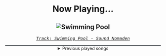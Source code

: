 <div align="center"> 
<h1>Now Playing...</h1>

![Swimming Pool](https://i.scdn.co/image/ab67616d00001e02c74a3f1016cb58ed59b0a1bb)
--
_<samp><a href="https://open.spotify.com/track/5Dyzk48hvk3GhUzWuxBLTy">Track: Swimming Pool - Sound Nomaden</a></samp>_

<div style="border: 1px #4B5054 solid"></div>
<details>
  <summary>
    Previous played songs
  </summary>
  <table>
    <thead>
      <tr>
        <th>
          Artist
        </th>
        <th>
          Song
        </th>
        <th>
          Link
        </th>
      </tr>
    </thead>
    <tbody>
      <tr><td>Sound Nomaden</td><td>Swimming Pool</td><td><a href="https://open.spotify.com/track/5Dyzk48hvk3GhUzWuxBLTy">https://open.spotify.com/track/5Dyzk48hvk3GhUzWuxBLTy</a></td></tr><tr><td>Sum Wave</td><td>Beautiful Days</td><td><a href="https://open.spotify.com/track/3VkSrMcKCi4CSXoNiSqnZd">https://open.spotify.com/track/3VkSrMcKCi4CSXoNiSqnZd</a></td></tr><tr><td>7and5</td><td>Wingspan</td><td><a href="https://open.spotify.com/track/3MIMhAWM5nEAzMtGn81ZYm">https://open.spotify.com/track/3MIMhAWM5nEAzMtGn81ZYm</a></td></tr><tr><td>Nora Van Elken</td><td>Celestial</td><td><a href="https://open.spotify.com/track/2kMd68JKQBkywKtPuLqm2m">https://open.spotify.com/track/2kMd68JKQBkywKtPuLqm2m</a></td></tr><tr><td>Ceas</td><td>Vanished</td><td><a href="https://open.spotify.com/track/5Fbo9zn7cgWNAsDabYeEL2">https://open.spotify.com/track/5Fbo9zn7cgWNAsDabYeEL2</a></td></tr><tr><td>il:lo</td><td>Soldiner</td><td><a href="https://open.spotify.com/track/5Va8gy236vQYMFonFTTOem">https://open.spotify.com/track/5Va8gy236vQYMFonFTTOem</a></td></tr><tr><td>under.tone</td><td>Corridors</td><td><a href="https://open.spotify.com/track/1ObprOerEaR0kkRkja9kt2">https://open.spotify.com/track/1ObprOerEaR0kkRkja9kt2</a></td></tr><tr><td>Isla Cruz</td><td>Star System</td><td><a href="https://open.spotify.com/track/5tjM0EiK6wTMwMrR3csFpt">https://open.spotify.com/track/5tjM0EiK6wTMwMrR3csFpt</a></td></tr><tr><td>Isla Cruz</td><td>Star System</td><td><a href="https://open.spotify.com/track/5tjM0EiK6wTMwMrR3csFpt">https://open.spotify.com/track/5tjM0EiK6wTMwMrR3csFpt</a></td></tr><tr><td>Sleep Token</td><td>When the Bough Breaks</td><td><a href="https://open.spotify.com/track/4By7rlsQO5KBN9vWgSPHBa">https://open.spotify.com/track/4By7rlsQO5KBN9vWgSPHBa</a></td></tr><tr><td>Sleep Token</td><td>Calcutta</td><td><a href="https://open.spotify.com/track/5N9I2TTE5LMyLU9Z2FB8Uh">https://open.spotify.com/track/5N9I2TTE5LMyLU9Z2FB8Uh</a></td></tr><tr><td>Sleep Token</td><td>The Night Does Not Belong To God</td><td><a href="https://open.spotify.com/track/48HzNPszVrLIyR256ZDpUF">https://open.spotify.com/track/48HzNPszVrLIyR256ZDpUF</a></td></tr><tr><td>Sleep Token</td><td>The Summoning</td><td><a href="https://open.spotify.com/track/761tGJAC4E2weJMJtNnl2B">https://open.spotify.com/track/761tGJAC4E2weJMJtNnl2B</a></td></tr><tr><td>Sleep Token</td><td>Is It Really You?</td><td><a href="https://open.spotify.com/track/7CNsJpZ7AZjTF1PYemTcLj">https://open.spotify.com/track/7CNsJpZ7AZjTF1PYemTcLj</a></td></tr><tr><td>For I Am King</td><td>Trojans</td><td><a href="https://open.spotify.com/track/2eiOt1VATyqZpGeZZ82h3P">https://open.spotify.com/track/2eiOt1VATyqZpGeZZ82h3P</a></td></tr><tr><td>Fame on Fire</td><td>Emo Shit (feat. Kody Lavigne)</td><td><a href="https://open.spotify.com/track/1iMUYRyebDAkrIMPEomtPA">https://open.spotify.com/track/1iMUYRyebDAkrIMPEomtPA</a></td></tr><tr><td>Dark Divine</td><td>Run Away</td><td><a href="https://open.spotify.com/track/68E7GZp3O8kUUykesNNzD6">https://open.spotify.com/track/68E7GZp3O8kUUykesNNzD6</a></td></tr><tr><td>Dark Divine</td><td>Your Ghost</td><td><a href="https://open.spotify.com/track/0Tt4znFa4X5FnIblrd8HEp">https://open.spotify.com/track/0Tt4znFa4X5FnIblrd8HEp</a></td></tr><tr><td>Dark Divine</td><td>Dead</td><td><a href="https://open.spotify.com/track/2V6oFEsfBo4etNLtqSvQYJ">https://open.spotify.com/track/2V6oFEsfBo4etNLtqSvQYJ</a></td></tr><tr><td>Dark Divine</td><td>The Fear</td><td><a href="https://open.spotify.com/track/7gKbsy59ExM6Js4FnfR6wE">https://open.spotify.com/track/7gKbsy59ExM6Js4FnfR6wE</a></td></tr>
    </tbody>
  </table>
</details>

</div>
